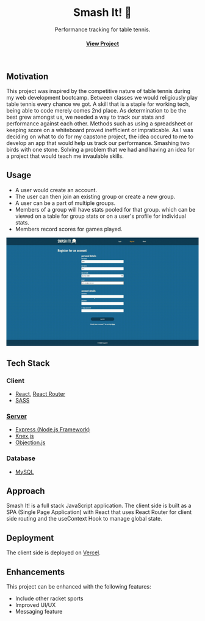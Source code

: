 <div align="center">

  <h1>Smash It! 🏓</h1>
  
  <p>
    Performance tracking for table tennis.
  </p>


<h4>
    <a href="smash-it.vercel.app">View Project</a>
</div>

<br />

<!-- About the Project -->

## Motivation

This project was inspired by the competitive nature of table tennis during my web development bootcamp. Between classes we would religiously play table tennis every chance we got. A skill that is a staple for working tech, being able to code merely comes 2nd place. As determination to be the best grew amongst us, we needed a way to track our stats and performance against each other. Methods such as using a spreadsheet or keeping score on a whiteboard proved inefficient or impraticable. As I was deciding on what to do for my capstone project, the idea occured to me to develop an app that would help us track our performance. Smashing two birds with one stone. Solving a problem that we had and having an idea for a project that would teach me invaulable skills.

## Usage

- A user would create an account.
- The user can then join an existing group or create a new group.
- A user can be a part of multiple groups.
- Members of a group will have stats pooled for that group. which can be viewed on a table for group stats or on a user's profile for individual stats.
- Members record scores for games played.

<img src="readme_assets/smash-it-demo.gif" alt="smash it demo" />

<!-- TechStack -->

## Tech Stack

### Client

- [React](https://react.dev), [React Router](https://reactrouter.com/en/main)
- [SASS](https://sass-lang.com)

### [Server](https://github.com/Excelsior2021/smash-it-server)

- [Express (Node.js Framework)](https://expressjs.com)
- [Knex.js](https://knexjs.org)
- [Objection.js](https://vincit.github.io/objection.js)

### Database

- [MySQL](https://www.mysql.com)

## Approach

Smash It! is a full stack JavaScript application. The client side is built as a SPA (Single Page Application) with React that uses React Router for client side routing and the useContext Hook to manage global state.

## Deployment

The client side is deployed on [Vercel](https://vercel.com).

## Enhancements

This project can be enhanced with the following features:

- Include other racket sports
- Improved UI/UX
- Messaging feature
